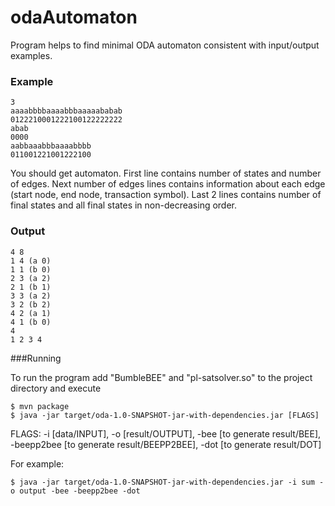 # odaAutomaton

Program helps to find minimal ODA automaton consistent with input/output examples.

### Example
```
3
aaaabbbbaaaabbbaaaaababab
0122210001222100122222222
abab
0000
aabbaaabbbaaaabbbb
011001221001222100
```

You should get automaton. First line contains number of states and number of edges. Next number of edges lines contains information about each edge (start node, end node, transaction symbol). Last 2 lines contains number of final states and all final states in non-decreasing order.

### Output
```
4 8
1 4 (a 0)
1 1 (b 0)
2 3 (a 2)
2 1 (b 1)
3 3 (a 2)
3 2 (b 2)
4 2 (a 1)
4 1 (b 0)
4
1 2 3 4
```
###Running

To run the program add "BumbleBEE" and "pl-satsolver.so" to the project directory and execute

```
$ mvn package
$ java -jar target/oda-1.0-SNAPSHOT-jar-with-dependencies.jar [FLAGS]
```

FLAGS: -i [data/INPUT], -o [result/OUTPUT], -bee [to generate result/BEE], -beepp2bee [to generate result/BEEPP2BEE], -dot [to generate result/DOT]

For example:
```
$ java -jar target/oda-1.0-SNAPSHOT-jar-with-dependencies.jar -i sum -o output -bee -beepp2bee -dot
```